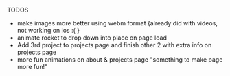 TODOS

- make images more better using webm format {already did with videos, not working on ios :( }
- animate rocket to drop down into place on page load
- Add 3rd project to projects page and finish other 2 with extra info on projects page
- more fun animations on about & projects page "something to make page more fun!"
